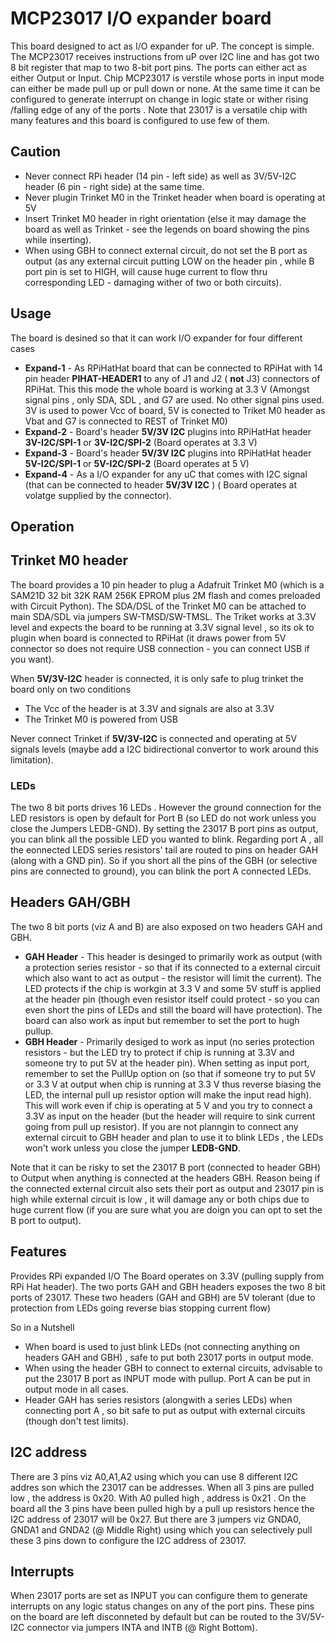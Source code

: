 # MCP23017 I/O expander board
This board designed to act as I/O expander for uP. The concept is simple. The MCP23017 receives instructions 
from uP over I2C line and has got two 8 bit register that map to two 8-bit port pins. The ports can either act as 
either Output or Input. Chip MCP23017 is verstile whose ports in input mode can either be made pull up or pull down or none. At the same time it can be configured to generate interrupt on change in logic state or wither rising /falling edge of any of the ports . Note that 23017 is a versatile chip with many features and this board is configured to use few of them.

## Caution
  - Never connect RPi header (14 pin - left side) as well as 3V/5V-I2C header (6 pin - right side) at the same time.
  - Never plugin Trinket M0 in the Trinket header when board is operating at 5V 
  - Insert Trinket M0 header in right orientation (else it may damage the board as well as Trinket - see the legends on board showing the pins while inserting).
  - When using GBH to connect external circuit, do not set the B port as output (as any external circuit putting LOW on the header pin , while B port pin is set to HIGH, will cause huge current to flow thru corresponding LED - damaging wither of two or both circuits).

## Usage
The board is desined so that it can work I/O expander for four different cases
  - **Expand-1** - As RPiHatHat board that can be connected to RPiHat with 14 pin header **PIHAT-HEADER1** to any of J1 and  J2 ( **not** J3) connectors of RPiHat. This this mode the whole board is working at 3.3 V (Amongst signal pins , only SDA, SDL , and G7 are used. No other signal pins used. 3V is used to power Vcc of board, 5V is conected to Triket M0 header as Vbat and G7 is connected to REST of Trinket M0)
  - **Expand-2** - Board's header **5V/3V I2C** plugins into RPiHatHat header **3V-I2C/SPI-1** or **3V-I2C/SPI-2**  (Board operates at 3.3 V)
  - **Expand-3** - Board's header **5V/3V I2C** plugins into RPiHatHat header **5V-I2C/SPI-1** or **5V-I2C/SPI-2**  (Board operates at 5 V)
  - **Expand-4** - As a I/O expander for any uC that comes with I2C signal (that can be connected to header **5V/3V I2C** ) ( Board operates at volatge supplied by the connector).

## Operation

## Trinket M0 header
The board provides a 10 pin header to plug a Adafruit Trinket M0  (which is a SAM21D 32 bit 32K RAM 256K EPROM plus 2M flash and comes preloaded with Circuit Python). The SDA/DSL of the Trinket M0 can be attached to main SDA/SDL via jumpers SW-TMSD/SW-TMSL. The Triket works at 3.3V level and expects the board to be running at 3.3V signal level , so its ok to plugin when board is connected to RPiHat (it draws power from 5V connector so does not require USB connection - you can connect USB if you want). 

When **5V/3V-I2C** header is connected, it is only safe to plug trinket the board only on two conditions
  - The Vcc of the header is at 3.3V and signals are also at 3.3V
  - The Trinket M0 is powered from USB

Never connect Trinket if **5V/3V-I2C** is connected and operating at 5V signals levels (maybe add a I2C bidirectional convertor to work around this limitation).

### LEDs
The two 8 bit ports drives 16 LEDs . However the ground connection for the LED resistors is open by default for Port B (so LED do not work unless you close the Jumpers LEDB-GND). By setting the 23017 B port pins as output, you can blink all the possible LED you wanted to blink. Regarding port A , all the eonnected LEDS series resistors' tail are routed to pins on header GAH (along with a GND pin). So if you short all the pins of the GBH (or selective pins are connected to ground), you can blink the port A connected LEDs.

## Headers GAH/GBH
The two 8 bit ports (viz A and B) are also exposed on two headers GAH and GBH. 
  - **GAH Header** - This header is desinged to primarily work as output (with a protection series resistor - so that if its connected to a external circuit which also want to act as output - the resistor will limit the current). The LED protects if the chip is workgin at 3.3 V and some 5V stuff is applied at the header pin (though even resistor itself could protect - so you can even short the pins of LEDs and still the board will have protection). The board can also work as input but remember to set the port to hugh pullup.
  - **GBH Header** - Primarily desiged to work as input (no series protection resistors - but the LED try to protect if chip is running at 3.3V and someone try to put 5V at the header pin). When setting as input port, remember to set the PullUp option on (so that if someone try to put 5V or 3.3 V at output when chip is running at 3.3 V thus reverse biasing the LED, the internal pull up resistor option will make the input read high). This will work even if chip is operating at 5 V and you try to connect a 3.3V as input on the header (but the header will require to sink current going from pull up resistor). If you are not planngin to connect any external circuit to GBH header and plan to use it to blink LEDs , the LEDs won't work unless you close the jumper **LEDB-GND**.
 

Note that it can be risky to set the 23017 B port (connected to header GBH) to Output when anything is connected at the headers GBH. Reason being if the connected external circuit also sets their port as output and 23017 pin is high while external circuit is low , it will damage any or both chips due to huge current flow (if you are sure what you are doign you can opt to set the B port to output).


## Features
Provides RPi expanded I/O
The Board operates on 3.3V (pulling supply from RPi Hat header).
The two ports GAH and GBH headers exposes the two 8 bit ports of 23017.
These two headers (GAH and GBH) are 5V tolerant (due to protection from LEDs going reverse bias stopping current flow)


So in a Nutshell
  - When board is used to just blink LEDs (not connecting anything on headers GAH and GBH) , safe to put both 23017 ports in output mode.
  - When using the header GBH to connect to external circuits, advisable to put the 23017 B port as INPUT mode with pullup. Port A can be put in output mode in all cases.
  - Header GAH has series resistors (alongwith a series LEDs) when connecting port A , so bit safe to put as output with external circuits (though don't test limits).


## I2C address
There are 3 pins viz A0,A1,A2 using which you can use 8 different I2C addres son which the 23017 can be addresses.
When all 3 pins are pulled low , the address is 0x20. With A0 pulled high , address is 0x21 .
On the board all the 3 pins have been pulled high by a pull up resistors hence the I2C address of 23017 will be 0x27. But there are 3 jumpers viz GNDA0, GNDA1 and GNDA2 (@ Middle Right) using which you can selectively pull these 3 pins down to configure the I2C address of 23017.

## Interrupts
When 23017 ports are set as INPUT you can configure them to generate interrupts on any logic status changes on any of the port pins. These pins on the board are left disconneted by default but can be routed to the 3V/5V-I2C connector via jumpers INTA and INTB (@ Right Bottom).

